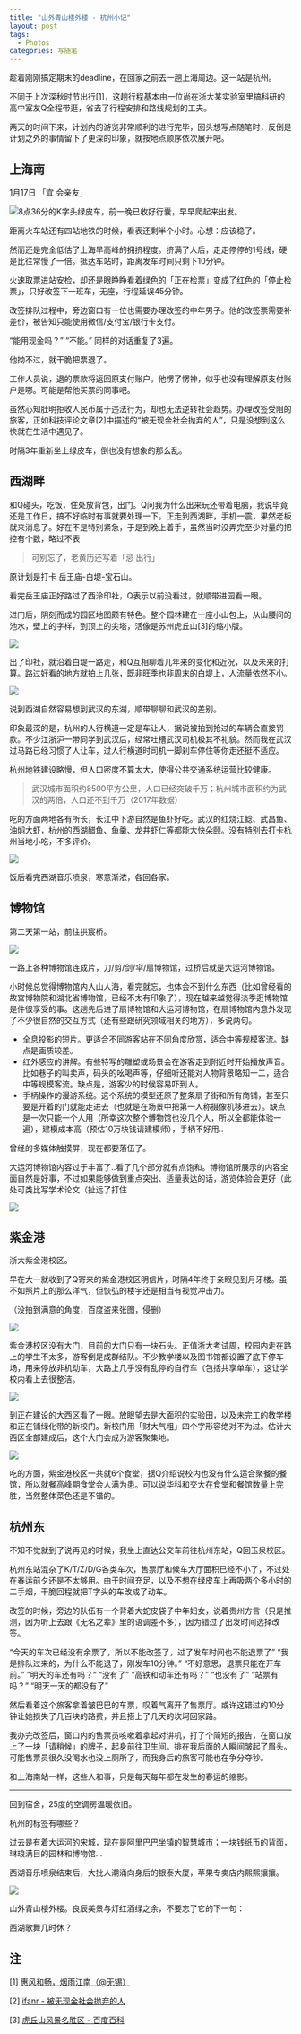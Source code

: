 ```yaml
---
title: "山外青山楼外楼 - 杭州小记"
layout: post
tags:
  - Photos
categories: 写随笔
---
```


趁着刚刚搞定期末的deadline，在回家之前去一趟上海周边。这一站是杭州。

<!-- more -->

不同于上次深秋时节出行[1]，这趟行程基本由一位尚在浙大某实验室里搞科研的高中室友Q全程带逛，省去了行程安排和路线规划的工夫。

两天的时间下来，计划内的游览非常顺利的进行完毕，回头想写点随笔时，反倒是计划之外的事情留下了更深的印象，就按地点顺序依次展开吧。

## 上海南

1月17日 「宜 会亲友」

![](https://github.com/HusterHope/blogimage/raw/master/20190119-1.jpeg)8点36分的K字头绿皮车，前一晚已收好行囊，早早爬起来出发。

距离火车站还有四站地铁的时候，看表还剩半个小时。心想：应该稳了。

然而还是完全低估了上海早高峰的拥挤程度。挤满了人后，走走停停的1号线，硬是比往常慢了一倍。抵达车站时，距离发车时间只剩下10分钟。

火速取票进站安检，却还是眼睁睁看着绿色的「正在检票」变成了红色的「停止检票」，只好改签下一班车，无座，行程延误45分钟。

改签排队过程中，旁边窗口有一位也需要办理改签的中年男子。他的改签票需要补差价，被告知只能使用微信/支付宝/银行卡支付。

“能用现金吗？” “不能。” 同样的对话重复了3遍。

他拗不过，就干脆把票退了。

工作人员说，退的票款将返回原支付账户。他愣了愣神，似乎也没有理解原支付账户是哪。可能是帮他买票的同事吧。

虽然心知肚明拒收人民币属于违法行为，却也无法逆转社会趋势。办理改签受阻的旅客，正如科技评论文章[2]中描述的“被无现金社会抛弃的人”，只是没想到这么快就在生活中遇见了。

时隔3年重新坐上绿皮车，倒也没有想象的那么乱。

## 西湖畔

和Q碰头，吃饭，住处放背包，出门。Q问我为什么出来玩还带着电脑，我说毕竟还是工作日，搞不好临时有事就要处理一下。正走到西湖畔，手机一震，果然老板就来消息了。好在不是特别紧急，于是到晚上着手，虽然当时没弄完至少对量的把控有个数，略过不表

> 可别忘了，老黄历还写着「忌 出行」

原计划是打卡 岳王庙-白堤-宝石山。

看完岳王庙正好路过了西泠印社，Q表示以前没看过，就顺带进园看一眼。

进门后，阴刻而成的园区地图颇有特色。整个园林建在一座小山包上，从山腰间的池水，壁上的字样，到顶上的尖塔，活像是苏州虎丘山[3]的缩小版。

![](https://github.com/HusterHope/blogimage/raw/master/20190119-2.jpeg)

出了印社，就沿着白堤一路走，和Q互相聊着几年来的变化和近况，以及未来的打算。路过好看的地方就拍上几张，既非旺季也非周末的白堤上，人流量依然不小。

![](https://github.com/HusterHope/blogimage/raw/master/20190119-3.jpeg)

说到西湖自然容易想到武汉的东湖，顺带聊聊和武汉的差别。

印象最深的是，杭州的人行横道一定是车让人，据说被拍到抢过的车辆会直接罚款。不少江浙沪一带同学到武汉后，经常吐槽武汉司机极其不礼貌。然而我在武汉过马路已经习惯了人让车，过人行横道时司机一脚刹车停住等你走还挺不适应。

杭州地铁建设略慢，但人口密度不算太大，使得公共交通系统运营比较健康。

> 武汉城市面积约8500平方公里，人口已经突破千万；杭州城市面积约为武汉的两倍，人口还不到千万（2017年数据）

吃的方面两地各有所长，长江中下游自然是鱼虾好吃。武汉的红烧江鲶、武昌鱼、油焖大虾，杭州的西湖醋鱼、鱼羹、龙井虾仁等都能大快朵颐。没有特别去打卡杭州当地小吃，不多评价。

![](https://github.com/HusterHope/blogimage/raw/master/20190119-4.jpeg)

饭后看完西湖音乐喷泉，寒意渐浓，各回各家。

## 博物馆

第二天第一站，前往拱宸桥。

![](https://github.com/HusterHope/blogimage/raw/master/20190119-5.jpeg)

一路上各种博物馆连成片，刀/剪/剑/伞/扇博物馆，过桥后就是大运河博物馆。

小时候总觉得博物馆内人山人海，看完就忘，也体会不到什么东西（比如曾经看的故宫博物院和湖北省博物馆，已经不太有印象了），现在越来越觉得淡季逛博物馆是件很享受的事。这趟先后进了扇博物馆和大运河博物馆，在扇博物馆内意外发现了不少很自然的交互方式（还有些跟研究领域相关的地方），多说两句。

* 全息投影的短片。更适合不同游客站在不同角度欣赏，适合中等规模客流。缺点是画质较差。
* 红外感应的讲解。有些特写的雕塑或场景会在游客走到附近时开始播放声音。比如巷子的叫卖声，码头的吆喝声等，仔细听还能对人物背景略知一二，适合中等规模客流。缺点是，游客少的时候容易吓到人。
* 手柄操作的漫游系统。这个系统的模型还原了整条扇子街和所有商铺，甚至只要是开着的门就能走进去（也就是在场景中把第一人称摄像机移进去）。缺点是一次只能一个人用（所幸这次整个博物馆也没几个人，所以全都能体验一遍），建模成本高（预估10万块钱请建模师），手柄不好用..

曾经的多媒体触摸屏，现在都要落伍了。

大运河博物馆内容过于丰富了..看了几个部分就有点饱和。博物馆所展示的内容全面自然是好事，不过如果能够做到重点突出、适量表达的话，游览体验会更好（此处可类比写学术论文（扯远了打住

![](https://github.com/HusterHope/blogimage/raw/master/20190119-6.jpeg)

## 紫金港

浙大紫金港校区。

早在大一就收到了Q寄来的紫金港校区明信片，时隔4年终于亲眼见到月牙楼。虽不如照片上的那么洋气，但恢弘的楼宇还是相当有视觉冲击力。

（没拍到满意的角度，百度盗来张图，侵删）

![](https://github.com/HusterHope/blogimage/raw/master/20190119-7.jpeg)

紫金港校区没有大门，目前的大门只有一块石头。正值浙大考试周，校园内走在路上的学生不太多，游客倒是成群结队。不少教学楼以及图书馆都设置了底下停车场，用来停放非机动车，大路上几乎没有乱停的自行车（包括共享单车），这让学校内看上去很整洁。

![](https://github.com/HusterHope/blogimage/raw/master/20190119-8.jpeg)

到正在建设的大西区看了一眼。放眼望去是大面积的实验田，以及未完工的教学楼和正在铺绿化带的新校门。新校门用「财大气粗」四个字形容绝对不为过。估计大西区全部建成后，这个大门会成为游客聚集地。

![](https://github.com/HusterHope/blogimage/raw/master/20190119-9.jpeg)

吃的方面，紫金港校区一共就6个食堂，据Q介绍说校内也没有什么适合聚餐的餐馆，所以就餐高峰期食堂会人满为患。可以说华科和交大在食堂和餐馆数量上完胜，当然整体菜色还是不错的。

## 杭州东

不知不觉就到了说再见的时候，我坐上直达公交车前往杭州东站，Q回玉泉校区。

杭州东站混杂了K/T/Z/D/G各类车次，售票厅和候车大厅面积已经不小了，不过处在春运前夕还是不太够用。由于时间充足，以及不想在绿皮车上再吸两个多小时的二手烟，干脆回程就把T字头的车改成了动车。

改签的时候，旁边的队伍有一个背着大蛇皮袋子中年妇女，说着贵州方言（只是推测，因为听上去跟《无名之辈》里的语调差不多），因为错过了出发时间选择改签。

“今天的车次已经没有余票了，所以不能改签了，过了发车时间也不能退票了” “我是排队过来的，为什么不能退了，刚发车10分钟。” “不好意思，退票只能在开车前。” ”明天的车还有吗？“ “没有了” “高铁和动车还有吗？” “也没有了” “站票有吗？” “明天一天的都没有了” 

然后看着这个旅客拿着皱巴巴的车票，叹着气离开了售票厅。或许这错过的10分钟让她损失了几百块的路费，并且搭上了几天的坎坷回家路。

我办完改签后，窗口内的售票员咳嗽着拿起对讲机，打了个简短的报告，在窗口放上了一块「请稍候」的牌子，起身前往卫生间。排在我后面的人瞬间皱起了眉头。可能售票员很久没喝水也没上厕所了，而我身后的旅客可能也在争分夺秒。

和上海南站一样，这些人和事，只是每天每年都在发生的春运的缩影。

---

回到宿舍，25度的空调房温暖依旧。

杭州的标签有哪些？

过去是有着大运河的宋城，现在是阿里巴巴坐镇的智慧城市；一块钱纸币的背面，琳琅满目的园林和博物馆...

西湖音乐喷泉结束后，大批人潮涌向身后的银泰大厦，苹果专卖店内熙熙攘攘。

![](https://github.com/HusterHope/blogimage/raw/master/20190119-10.jpeg)

山外青山楼外楼。良辰美景与灯红酒绿之余，不要忘了它的下一句：

西湖歌舞几时休？

## 注

\[1\] [惠风和畅，烟雨江南（@无锡）](https://leohope.com/%E5%86%99%E9%9A%8F%E7%AC%94/2018/11/11/jiang-nan/)

\[2\] [ifanr - 被无现金社会抛弃的人](http://www.ifanr.com/1162197?utm_source=rss&utm_medium=rss&utm_campaign=)

\[3\] [虎丘山风景名胜区 - 百度百科](https://baike.baidu.com/item/%E8%99%8E%E4%B8%98%E5%B1%B1%E9%A3%8E%E6%99%AF%E5%90%8D%E8%83%9C%E5%8C%BA/5635377?fromtitle=%E8%99%8E%E4%B8%98&fromid=85057&fr=aladdin)